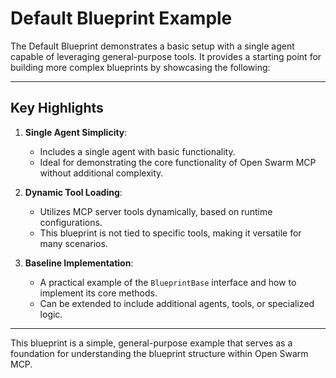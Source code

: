 # Default Blueprint Example

The Default Blueprint demonstrates a basic setup with a single agent capable of leveraging general-purpose tools. It provides a starting point for building more complex blueprints by showcasing the following:  

---

## Key Highlights

1. **Single Agent Simplicity**:
   - Includes a single agent with basic functionality.
   - Ideal for demonstrating the core functionality of Open Swarm MCP without additional complexity.

2. **Dynamic Tool Loading**:
   - Utilizes MCP server tools dynamically, based on runtime configurations.
   - This blueprint is not tied to specific tools, making it versatile for many scenarios.

3. **Baseline Implementation**:
   - A practical example of the `BlueprintBase` interface and how to implement its core methods.
   - Can be extended to include additional agents, tools, or specialized logic.

---

This blueprint is a simple, general-purpose example that serves as a foundation for understanding the blueprint structure within Open Swarm MCP.
